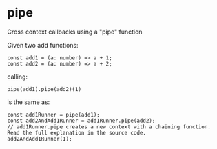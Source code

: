 # pipe

Cross context callbacks using a "pipe" function

Given two add functions:

```
const add1 = (a: number) => a + 1;
const add2 = (a: number) => a + 2;
```

calling:

`pipe(add1).pipe(add2)(1)`

is the same as:

```
const add1Runner = pipe(add1);
const add2AndAdd1Runner = add1Runner.pipe(add2);
// add1Runner.pipe creates a new context with a chaining function.
Read the full explanation in the source code.
add2AndAdd1Runner(1);
```

